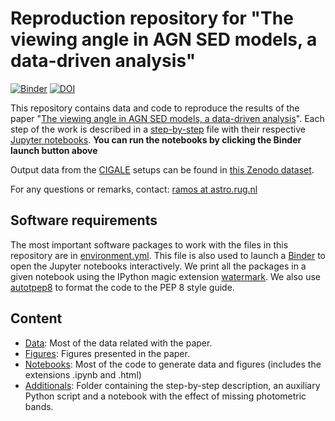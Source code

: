 # Reproduction repository for "The viewing angle in AGN SED models, a data-driven analysis"

[![Binder](https://mybinder.org/badge_logo.svg)](https://mybinder.org/v2/gh/aframosp/AGNView/HEAD)
[![DOI](https://zenodo.org/badge/DOI/10.5281/zenodo.5227294.svg)](https://doi.org/10.5281/zenodo.5227294)

This repository contains data and code to reproduce the results of the paper "[The viewing angle in AGN SED models, a data-driven analysis](https://academic.oup.com/mnras/article/510/1/687/6448487)". Each step of the work is described in a [step-by-step](/Additionals/StepByStep.md) file with their respective [Jupyter notebooks](/Notebooks). **You can run the notebooks by clicking the Binder launch button above**

Output data from the [CIGALE](https://cigale.lam.fr/) setups can be found in [this Zenodo dataset](https://zenodo.org/record/5221764).

For any questions or remarks, contact: [ramos at astro.rug.nl](mailto:ramos@astro.rug.nl)


## Software requirements

The most important software packages to work with the files in this repository are in [environment.yml](environment.yml). This file is also used to launch a [Binder](https://mybinder.org/) to open the Jupyter notebooks interactively. We print all the packages in a given notebook using the IPython magic extension [watermark](https://github.com/rasbt/watermark). We also use [autotpep8](https://pypi.org/project/autopep8/) to format the code to the PEP 8 style guide. 

## Content

* [Data](/Data): Most of the data related with the paper.
* [Figures](/Figures): Figures presented in the paper.
* [Notebooks](/Notebooks): Most of the code to generate data and figures (includes the extensions .ipynb and .html)
* [Additionals](/Additionals): Folder containing the step-by-step description, an auxiliary Python script and a notebook with the effect of missing photometric bands.
